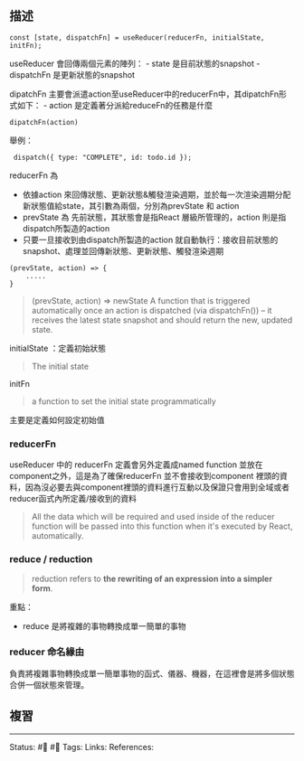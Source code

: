 ## 描述

```
const [state, dispatchFn] = useReducer(reducerFn, initialState, initFn);
```

useReducer 會回傳兩個元素的陣列：
	- state 是目前狀態的snapshot
	- dispatchFn 是更新狀態的snapshot


dipatchFn 主要會派遣action至useReducer中的reducerFn中，其dipatchFn形式如下：
	- action 是定義著分派給reduceFn的任務是什麼
```
dipatchFn(action)
```

舉例：
```
 dispatch({ type: "COMPLETE", id: todo.id });
```

reducerFn 為 
- 依據action 來回傳狀態、更新狀態&觸發渲染週期，並於每一次渲染週期分配新狀態值給state，其引數為兩個，分別為prevState 和 action
- prevState 為 先前狀態，其狀態會是指React 層級所管理的，action 則是指dispatch所製造的action
- 只要一旦接收到由dispatch所製造的action 就自動執行：接收目前狀態的snapshot、處理並回傳新狀態、更新狀態、觸發渲染週期

```
(prevState, action) => {
	.....
}
```



 >(prevState, action) => newState
> A function that is triggered automatically once an action is dispatched (via dispatchFn()) – it receives the latest state snapshot and should return the new, updated state.


initialState ：定義初始狀態
> The initial state

initFn
> a function to set the initial state programmatically

主要是定義如何設定初始值



### reducerFn

useReducer 中的 reducerFn 定義會另外定義成named function 並放在component之外，這是為了確保reducerFn 並不會接收到component 裡頭的資料，因為沒必要去與component裡頭的資料進行互動以及保證只會用到全域或者reducer函式內所定義/接收到的資料

  

> All the data which will be required and used inside of the reducer function will be passed into this function when it's executed by React, automatically.




### reduce / reduction
> reduction refers to **the rewriting of an expression into a simpler form**.

重點：
- reduce 是將複雜的事物轉換成單一簡單的事物

### reducer 命名緣由
負責將複雜事物轉換成單一簡單事物的函式、儀器、機器，在這裡會是將多個狀態合併一個狀態來管理。

## 複習


---
Status: #🌱 #📓 
Tags:
Links:
References:
